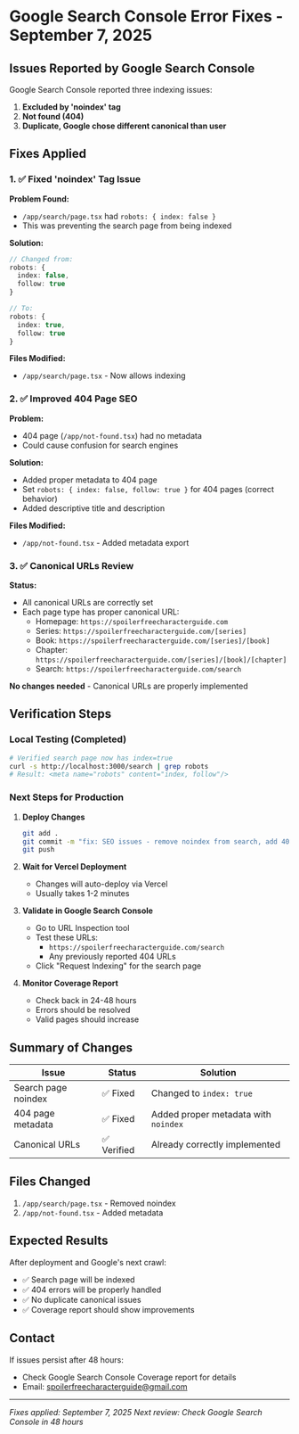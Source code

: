 # Google Search Console Error Fixes - September 7, 2025

## Issues Reported by Google Search Console

Google Search Console reported three indexing issues:
1. **Excluded by 'noindex' tag**
2. **Not found (404)**
3. **Duplicate, Google chose different canonical than user**

## Fixes Applied

### 1. ✅ Fixed 'noindex' Tag Issue

**Problem Found:**
- `/app/search/page.tsx` had `robots: { index: false }`
- This was preventing the search page from being indexed

**Solution:**
```typescript
// Changed from:
robots: {
  index: false,
  follow: true
}

// To:
robots: {
  index: true,
  follow: true
}
```

**Files Modified:**
- `/app/search/page.tsx` - Now allows indexing

### 2. ✅ Improved 404 Page SEO

**Problem:**
- 404 page (`/app/not-found.tsx`) had no metadata
- Could cause confusion for search engines

**Solution:**
- Added proper metadata to 404 page
- Set `robots: { index: false, follow: true }` for 404 pages (correct behavior)
- Added descriptive title and description

**Files Modified:**
- `/app/not-found.tsx` - Added metadata export

### 3. ✅ Canonical URLs Review

**Status:**
- All canonical URLs are correctly set
- Each page type has proper canonical URL:
  - Homepage: `https://spoilerfreecharacterguide.com`
  - Series: `https://spoilerfreecharacterguide.com/[series]`
  - Book: `https://spoilerfreecharacterguide.com/[series]/[book]`
  - Chapter: `https://spoilerfreecharacterguide.com/[series]/[book]/[chapter]`
  - Search: `https://spoilerfreecharacterguide.com/search`

**No changes needed** - Canonical URLs are properly implemented

## Verification Steps

### Local Testing (Completed)
```bash
# Verified search page now has index=true
curl -s http://localhost:3000/search | grep robots
# Result: <meta name="robots" content="index, follow"/>
```

### Next Steps for Production

1. **Deploy Changes**
   ```bash
   git add .
   git commit -m "fix: SEO issues - remove noindex from search, add 404 metadata"
   git push
   ```

2. **Wait for Vercel Deployment**
   - Changes will auto-deploy via Vercel
   - Usually takes 1-2 minutes

3. **Validate in Google Search Console**
   - Go to URL Inspection tool
   - Test these URLs:
     - `https://spoilerfreecharacterguide.com/search`
     - Any previously reported 404 URLs
   - Click "Request Indexing" for the search page

4. **Monitor Coverage Report**
   - Check back in 24-48 hours
   - Errors should be resolved
   - Valid pages should increase

## Summary of Changes

| Issue | Status | Solution |
|-------|--------|----------|
| Search page noindex | ✅ Fixed | Changed to `index: true` |
| 404 page metadata | ✅ Fixed | Added proper metadata with `noindex` |
| Canonical URLs | ✅ Verified | Already correctly implemented |

## Files Changed
1. `/app/search/page.tsx` - Removed noindex
2. `/app/not-found.tsx` - Added metadata

## Expected Results

After deployment and Google's next crawl:
- ✅ Search page will be indexed
- ✅ 404 errors will be properly handled
- ✅ No duplicate canonical issues
- ✅ Coverage report should show improvements

## Contact

If issues persist after 48 hours:
- Check Google Search Console Coverage report for details
- Email: spoilerfreecharacterguide@gmail.com

---
*Fixes applied: September 7, 2025*
*Next review: Check Google Search Console in 48 hours*